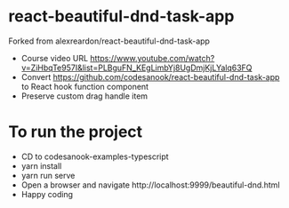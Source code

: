 #  react-beautiful-dnd-task-app
Forked from alexreardon/react-beautiful-dnd-task-app
- Course video URL https://www.youtube.com/watch?v=ZiHbqTe957I&list=PLBguFN_KEgLimbYj8UgDmjKjLYalq63FQ
- Convert https://github.com/codesanook/react-beautiful-dnd-task-app to React hook function component
- Preserve custom drag handle item

# To run the project
- CD to codesanook-examples-typescript
- yarn install
- yarn run serve
- Open a browser and navigate http://localhost:9999/beautiful-dnd.html
- Happy coding
 

